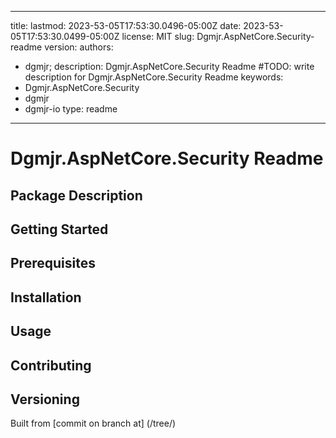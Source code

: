 ---

title:
lastmod: 2023-53-05T17:53:30.0496-05:00Z
date: 2023-53-05T17:53:30.0499-05:00Z
license: MIT
slug: Dgmjr.AspNetCore.Security-readme
version:
authors:
- dgmjr;
description: Dgmjr.AspNetCore.Security Readme #TODO: write description for Dgmjr.AspNetCore.Security Readme
keywords:
- Dgmjr.AspNetCore.Security
- dgmjr
- dgmjr-io
type: readme
------------

# Dgmjr.AspNetCore.Security Readme

<!-- TODO: Write the contents of the Dgmjr.AspNetCore.Security Readme file -->

## Package Description

## Getting Started

## Prerequisites

## Installation

## Usage

## Contributing

## Versioning

Built from [commit  on branch  at]
(/tree/)
